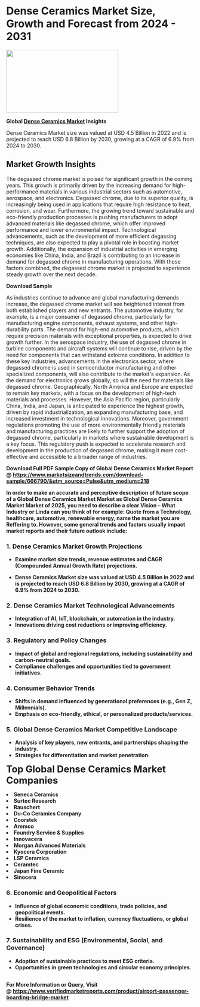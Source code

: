 <H1>Dense Ceramics Market Size, Growth and Forecast from 2024 - 2031</H1><img class="aligncenter size-medium wp-image-584254" src="https://thirdeyenews.in/wp-content/uploads/2024/09/Global-Market-Research-300x168.jpeg" alt="" width="300" height="168" /><p><strong>Global&nbsp;<a href="https://www.marketsizeandtrends.com/download-sample/666790/&amp;utm_source=Pulse&amp;utm_medium=218">Dense Ceramics Market</a> Insights</strong></p><p>Dense Ceramics Market size was valued at USD 4.5 Billion in 2022 and is projected to reach USD 6.8 Billion by 2030, growing at a CAGR of 6.9% from 2024 to 2030.</p><p><h2>Market Growth Insights</h2> <p>The degassed chrome market is poised for significant growth in the coming years. This growth is primarily driven by the increasing demand for high-performance materials in various industrial sectors such as automotive, aerospace, and electronics. Degassed chrome, due to its superior quality, is increasingly being used in applications that require high resistance to heat, corrosion, and wear. Furthermore, the growing trend toward sustainable and eco-friendly production processes is pushing manufacturers to adopt advanced materials like degassed chrome, which offer improved performance and lower environmental impact. Technological advancements, such as the development of more efficient degassing techniques, are also expected to play a pivotal role in boosting market growth. Additionally, the expansion of industrial activities in emerging economies like China, India, and Brazil is contributing to an increase in demand for degassed chrome in manufacturing operations. With these factors combined, the degassed chrome market is projected to experience steady growth over the next decade.</p> <p><strong>Download Sample</strong></p> <p>As industries continue to advance and global manufacturing demands increase, the degassed chrome market will see heightened interest from both established players and new entrants. The automotive industry, for example, is a major consumer of degassed chrome, particularly for manufacturing engine components, exhaust systems, and other high-durability parts. The demand for high-end automotive products, which require precision materials with exceptional properties, is expected to drive growth further. In the aerospace industry, the use of degassed chrome in turbine components and aircraft systems will continue to rise, driven by the need for components that can withstand extreme conditions. In addition to these key industries, advancements in the electronics sector, where degassed chrome is used in semiconductor manufacturing and other specialized components, will also contribute to the market's expansion. As the demand for electronics grows globally, so will the need for materials like degassed chrome. Geographically, North America and Europe are expected to remain key markets, with a focus on the development of high-tech materials and processes. However, the Asia Pacific region, particularly China, India, and Japan, is anticipated to experience the highest growth, driven by rapid industrialization, an expanding manufacturing base, and increased investment in technological innovations. Moreover, government regulations promoting the use of more environmentally friendly materials and manufacturing practices are likely to further support the adoption of degassed chrome, particularly in markets where sustainable development is a key focus. This regulatory push is expected to accelerate research and development in the production of degassed chrome, making it more cost-effective and accessible to a broader range of industries.</p> <p><strong></p><p><span class=""><strong>Download Full PDF Sample Copy of Global Dense Ceramics Market Report</strong> @ <a href="https://www.marketsizeandtrends.com/download-sample/666790/&amp;utm_source=Pulse&amp;utm_medium=218" target="_blank">https://www.marketsizeandtrends.com/download-sample/666790/&amp;utm_source=Pulse&amp;utm_medium=218</a></span></p><p>In order to make an accurate and perceptive description of future scope of a Global&nbsp;Dense Ceramics Market Market as Global&nbsp;Dense Ceramics Market Market of 2025, you need to describe a clear Vision &ndash; What Industry or Linda can you think of for example: Quote from a Technology, healthcare, automotive, renewable energy, name the market you are Reffering to. However, some general trends and factors usually impact market reports and their future outlook include:</p><h3>1.&nbsp;<strong>Dense Ceramics Market Growth Projections</strong></h3><ul><li>Examine market size trends, revenue estimates and CAGR (Compounded Annual Growth Rate) projections.</li><li><p>Dense Ceramics Market size was valued at USD 4.5 Billion in 2022 and is projected to reach USD 6.8 Billion by 2030, growing at a CAGR of 6.9% from 2024 to 2030.</p></li></ul><h3>2.&nbsp;<strong>Dense Ceramics Market Technological Advancements</strong></h3><ul><li>Integration of AI, IoT, blockchain, or automation in the industry.</li><li>Innovations driving cost reductions or improving efficiency.</li></ul><h3>3.&nbsp;<strong>Regulatory and Policy Changes</strong></h3><ul><li>Impact of global and regional regulations, including sustainability and carbon-neutral goals.</li><li>Compliance challenges and opportunities tied to government initiatives.</li></ul><h3>4.&nbsp;<strong>Consumer Behavior Trends</strong></h3><ul><li>Shifts in demand influenced by generational preferences (e.g., Gen Z, Millennials).</li><li>Emphasis on eco-friendly, ethical, or personalized products/services.</li></ul><h3>5.&nbsp;<strong>Global Dense Ceramics Market Competitive Landscape</strong></h3><ul><li>Analysis of key players, new entrants, and partnerships shaping the industry.</li><li>Strategies for differentiation and market penetration.</li></ul><p data-pm-slice="1 1 []"><span style="color: inherit; font-family: inherit; font-size: 25px;">Top Global Dense Ceramics Market Companies</span></p><div class="" data-test-id=""><p><li>Seneca Ceramics</li><li> Surtec Research</li><li> Rauschert</li><li> Du-Co Ceramics Company</li><li> Coorstek</li><li> Aremco</li><li> Foundry Service & Supplies</li><li> Innovacera</li><li> Morgan Advanced Materials</li><li> Kyocera Corporation</li><li> LSP Ceramics</li><li> Ceramtec</li><li> Japan Fine Ceramic</li><li> Sinocera</li></p></div><h3>6.&nbsp;<strong>Economic and Geopolitical Factors</strong></h3><ul><li>Influence of global economic conditions, trade policies, and geopolitical events.</li><li>Resilience of the market to inflation, currency fluctuations, or global crises.</li></ul><h3>7.&nbsp;<strong>Sustainability and ESG (Environmental, Social, and Governance)</strong></h3><ul><li>Adoption of sustainable practices to meet ESG criteria.</li><li>Opportunities in green technologies and circular economy principles.</li></ul><h2><strong style="font-size: 14px;">For More Information or Query, Visit @&nbsp;</strong><a style="background-color: #ffffff; font-size: 14px;" href="https://www.marketsizeandtrends.com/report/dense-ceramics-market/" target="_blank">https://www.verifiedmarketreports.com/product/airport-passenger-boarding-bridge-market</a></h2>
